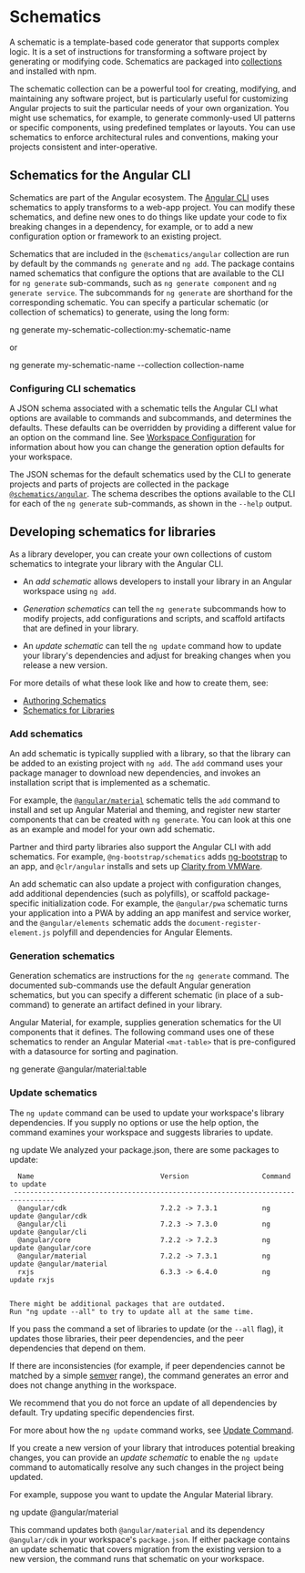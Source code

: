 # Schematics

A schematic is a template-based code generator that supports complex logic.
It is a set of instructions for transforming a software project by generating or modifying code.
Schematics are packaged into [collections](guide/glossary#collection) and installed with npm.

The schematic collection can be a powerful tool for creating, modifying, and maintaining any software project, but is particularly useful for customizing Angular projects to suit the particular needs of your own organization.
You might use schematics, for example, to generate commonly-used UI patterns or specific components, using predefined templates or layouts.
You can use schematics to enforce architectural rules and conventions, making your projects consistent and inter-operative.

## Schematics for the Angular CLI

Schematics are part of the Angular ecosystem. The [Angular CLI](guide/glossary#cli)  uses schematics to apply transforms to a web-app project.
You can modify these schematics, and define new ones to do things like update your code to fix breaking changes in a dependency, for example, or to add a new configuration option or framework to an existing project.

Schematics that are included in the `@schematics/angular` collection are run by default by the commands `ng generate` and `ng add`.
The package contains named schematics that configure the options that are available to the CLI for `ng generate` sub-commands, such as `ng generate component` and `ng generate service`.
The subcommands for `ng generate` are shorthand for the corresponding schematic. You can specify a particular schematic (or collection of schematics) to generate, using the long form:

<code-example language="bash">
ng generate my-schematic-collection:my-schematic-name
</code-example>

or

<code-example language="bash">
ng generate my-schematic-name --collection collection-name
</code-example>

### Configuring CLI schematics

A JSON schema associated with a schematic tells the Angular CLI what options are available to commands and subcommands, and determines the defaults.
These defaults can be overridden by providing a different value for an option on the command line.
See [Workspace Configuration](guide/workspace-config) for information about how you can change the generation option defaults for your workspace.

The JSON schemas for the default schematics used by the CLI to generate projects and parts of projects are collected in the package [`@schematics/angular`](https://raw.githubusercontent.com/angular/angular-cli/v7.0.0/packages/schematics/angular/application/schema.json).
The schema describes the options available to the CLI for each of the `ng generate` sub-commands, as shown in the `--help` output.

## Developing schematics for libraries

As a library developer, you can create your own collections of custom schematics to integrate your library with the Angular CLI.

* An *add schematic* allows developers to install your library in an Angular workspace using `ng add`.

* *Generation schematics* can tell the `ng generate` subcommands how to modify projects, add configurations and scripts, and scaffold artifacts that are defined in your library.

* An *update schematic* can tell the `ng update` command how to update your library's dependencies and adjust for breaking changes when you release a new version.

For more details of what these look like and how to create them, see:
* [Authoring Schematics](guide/schematics-authoring)
* [Schematics for Libraries](guide/schematics-for-libraries)

### Add schematics

An add schematic is typically supplied with a library, so that the library can be added to an existing project with `ng add`.
The `add` command uses your package manager to download new dependencies, and invokes an installation script that is implemented as a schematic.

For example, the [`@angular/material`](https://material.angular.io/guide/schematics) schematic tells the `add` command to install and set up Angular Material and theming, and register new starter components that can be created with `ng generate`.
You can look at this one as an example and model for your own add schematic.

Partner and third party libraries also support the Angular CLI with add schematics.
For example, `@ng-bootstrap/schematics` adds [ng-bootstrap](https://ng-bootstrap.github.io/)  to an app, and  `@clr/angular` installs and sets up [Clarity from VMWare](https://vmware.github.io/clarity/documentation/v1.0/get-started).

An add schematic can also update a project with configuration changes, add additional dependencies (such as polyfills), or scaffold package-specific initialization code.
For example, the `@angular/pwa` schematic turns your application into a PWA by adding an app manifest and service worker, and the `@angular/elements`  schematic adds the `document-register-element.js` polyfill and dependencies for Angular Elements.

### Generation schematics

Generation schematics are instructions for the `ng generate` command.
The documented sub-commands use the default Angular generation schematics, but you can specify a different schematic (in place of a sub-command) to generate an artifact defined in your library.

Angular Material, for example, supplies generation schematics for the UI components that it defines.
The following command uses one of these schematics to render an Angular Material `<mat-table>` that is pre-configured with a datasource for sorting and pagination.

<code-example language="bash">
ng generate @angular/material:table <component-name>
</code-example>

### Update schematics

 The `ng update` command can be used to update your workspace's library dependencies. If you supply no options or use the help option, the command examines your workspace and suggests libraries to update.

<code-example language="bash">
ng update
    We analyzed your package.json, there are some packages to update:

      Name                               Version                  Command to update
     --------------------------------------------------------------------------------
      @angular/cdk                       7.2.2 -> 7.3.1           ng update @angular/cdk
      @angular/cli                       7.2.3 -> 7.3.0           ng update @angular/cli
      @angular/core                      7.2.2 -> 7.2.3           ng update @angular/core
      @angular/material                  7.2.2 -> 7.3.1           ng update @angular/material
      rxjs                               6.3.3 -> 6.4.0           ng update rxjs


    There might be additional packages that are outdated.
    Run "ng update --all" to try to update all at the same time.
</code-example>

If you pass the command a set of libraries to update (or the `--all` flag), it updates those libraries, their peer dependencies, and the peer dependencies that depend on them.

<div class="alert is-helpful">

If there are inconsistencies (for example, if peer dependencies cannot be matched by a simple [semver](https://semver.io/) range), the command generates an error and does not change anything in the workspace.

We recommend that you do not force an update of all dependencies by default. Try updating specific dependencies first.

For more about how the `ng update` command works, see [Update Command](https://github.com/angular/angular-cli/blob/master/docs/specifications/update.md).

</div>

If you create a new version of your library that introduces potential breaking changes, you can provide an *update schematic* to enable the `ng update` command to automatically resolve any such changes in the project being updated.

For example, suppose you want to update the Angular Material library.

<code-example language="bash">
ng update @angular/material
</code-example>

This command updates both `@angular/material` and its dependency `@angular/cdk` in your workspace's `package.json`.
If either package contains an update schematic that covers migration from the existing version to a new version, the command runs that schematic on your workspace.
